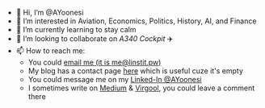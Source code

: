 - 👋 Hi, I’m @AYoonesi
- 👀 I’m interested in Aviation, Economics, Politics, History, AI, and Finance
- 🌱 I’m currently learning to stay calm
- 💞️ I’m looking to collaborate on *A340 Cockpit* ✈️
- 📫 How to reach me:
   - You could [email me (it is me@linstit.pw)](mailto:me@linstit.pw)
   - My blog has a contact page [here](https://linstit.pw/contact) which is useful cuze it's empty
   - You could message me on my [Linked-In @AYoonesi](https://www.linkedin.com/in/AYoonesi/)
   - I sometimes write on [Medium](https://medium.com/@AYoonesi) & [Virgool](https://virgool.io/@AYoonesi), you could leave a comment there

<!---
AYoonesi/AYoonesi is a ✨ special ✨ repository because its `README.md` (this file) appears on your GitHub profile.
You can click the Preview link to take a look at your changes.
--->
